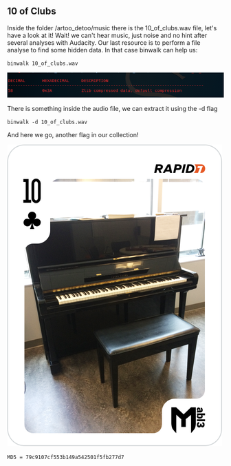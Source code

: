 ## 10 of Clubs

Inside the folder /artoo_detoo/music there is the 10_of_clubs.wav file, let's have a look at it!
Wait! we can't hear music, just noise and no hint after several analyses with Audacity. Our last resource is to perform a file analyse to find some hidden data. 
In that case binwalk can help us:

```
binwalk 10_of_clubs.wav
```
![img1](./img/img1.png)

There is something inside the audio file, we can extract it using the -d flag

```
binwalk -d 10_of_clubs.wav
```

And here we go, another flag in our collection!


![img1](./img/img2.png)

```
MD5 = 79c9107cf553b149a542501f5fb277d7 
```
